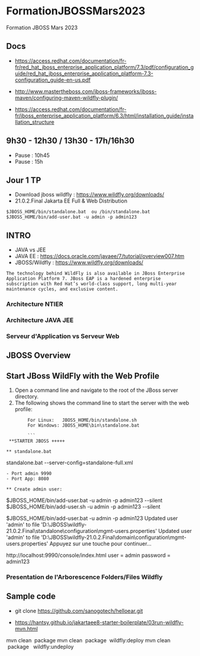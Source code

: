 # FormationJBOSSMars2023
Formation JBOSS  Mars 2023

##  Docs

- https://access.redhat.com/documentation/fr-fr/red_hat_jboss_enterprise_application_platform/7.3/pdf/configuration_guide/red_hat_jboss_enterprise_application_platform-7.3-configuration_guide-en-us.pdf

- http://www.mastertheboss.com/jboss-frameworks/jboss-maven/configuring-maven-wildfly-plugin/

- https://access.redhat.com/documentation/fr-fr/jboss_enterprise_application_platform/6.3/html/installation_guide/installation_structure

##  9h30 - 12h30 /  13h30 - 17h/16h30

- Pause : 10h45
- Pause : 15h

##  Jour 1 TP

- Download  jboss wildfly :  https://www.wildfly.org/downloads/ 
- 21.0.2.Final  Jakarta EE Full & Web Distribution

```
$JBOSS_HOME/bin/standalone.bat  ou /bin/standalone.bat
$JBOSS_HOME/bin/add-user.bat -u admin -p admin123 

```


## INTRO

-   JAVA vs JEE
-   JAVA  EE :  https://docs.oracle.com/javaee/7/tutorial/overview007.htm
-   JBOSS/Wildfly  :  https://www.wildfly.org/downloads/
```
The technology behind WildFly is also available in JBoss Enterprise Application Platform 7. JBoss EAP is a hardened enterprise subscription with Red Hat’s world-class support, long multi-year maintenance cycles, and exclusive content.

```

### Architecture NTIER

### Architecture JAVA JEE

### Serveur  d'Application vs Serveur Web

## JBOSS Overview

Start JBoss WildFly with the Web Profile
-------------------------

1. Open a command line and navigate to the root of the JBoss server directory.
2. The following shows the command line to start the server with the web profile:

```
        For Linux:   JBOSS_HOME/bin/standalone.sh
        For Windows: JBOSS_HOME\bin\standalone.bat
		
		```
 **STARTER JBOSS +++++

** standalone.bat 

```
standalone.bat  --server-config=standalone-full.xml
```
- Port admin 9990
- Port App: 8080

** Create admin user: 
```
$JBOSS_HOME/bin/add-user.bat -u admin -p admin123 --silent
$JBOSS_HOME/bin/add-user.sh -u admin -p admin123 --silent

$JBOSS_HOME/bin/add-user.bat -u admin -p admin123
Updated user 'admin' to file 'D:\JBOSS\wildfly-21.0.2.Final\standalone\configuration\mgmt-users.properties'
Updated user 'admin' to file 'D:\JBOSS\wildfly-21.0.2.Final\domain\configuration\mgmt-users.properties'
Appuyez sur une touche pour continuer...


http://localhost:9990/console/index.html
user = admin
password =  admin123

### Presentation de l'Arborescence  Folders/Files Wildfly

##  Sample code
- git clone https://github.com/sanogotech/helloear.git

* https://hantsy.github.io/jakartaee8-starter-boilerplate/03run-wildfly-mvn.html

mvn clean  package 
mvn clean  package  wildfly:deploy
mvn clean  package   wildfly:undeploy


